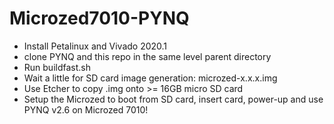 # Microzed7010-PYNQ

* Install Petalinux and Vivado 2020.1
* clone PYNQ and this repo in the same level parent directory
* Run buildfast.sh
* Wait a little for SD card image generation: microzed-x.x.x.img
* Use Etcher to copy .img onto >= 16GB micro SD card
* Setup the Microzed to boot from SD card, insert card, power-up and use PYNQ v2.6 on Microzed 7010!
